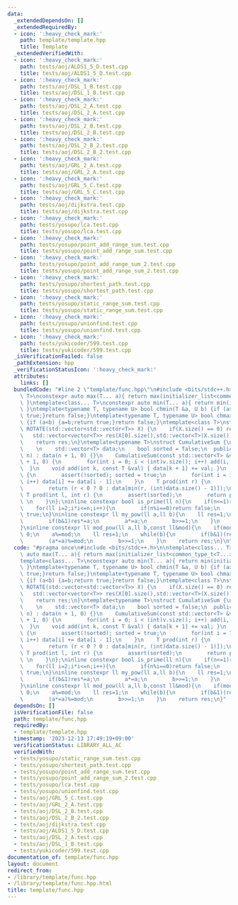 ```yaml
---
data:
  _extendedDependsOn: []
  _extendedRequiredBy:
  - icon: ':heavy_check_mark:'
    path: template/template.hpp
    title: Template
  _extendedVerifiedWith:
  - icon: ':heavy_check_mark:'
    path: tests/aoj/ALDS1_5_D.test.cpp
    title: tests/aoj/ALDS1_5_D.test.cpp
  - icon: ':heavy_check_mark:'
    path: tests/aoj/DSL_1_B.test.cpp
    title: tests/aoj/DSL_1_B.test.cpp
  - icon: ':heavy_check_mark:'
    path: tests/aoj/DSL_2_A.test.cpp
    title: tests/aoj/DSL_2_A.test.cpp
  - icon: ':heavy_check_mark:'
    path: tests/aoj/DSL_2_B.test.cpp
    title: tests/aoj/DSL_2_B.test.cpp
  - icon: ':heavy_check_mark:'
    path: tests/aoj/DSL_2_B_2.test.cpp
    title: tests/aoj/DSL_2_B_2.test.cpp
  - icon: ':heavy_check_mark:'
    path: tests/aoj/GRL_2_A.test.cpp
    title: tests/aoj/GRL_2_A.test.cpp
  - icon: ':heavy_check_mark:'
    path: tests/aoj/GRL_5_C.test.cpp
    title: tests/aoj/GRL_5_C.test.cpp
  - icon: ':heavy_check_mark:'
    path: tests/aoj/dijkstra.test.cpp
    title: tests/aoj/dijkstra.test.cpp
  - icon: ':heavy_check_mark:'
    path: tests/yosupo/lca.test.cpp
    title: tests/yosupo/lca.test.cpp
  - icon: ':heavy_check_mark:'
    path: tests/yosupo/point_add_range_sum.test.cpp
    title: tests/yosupo/point_add_range_sum.test.cpp
  - icon: ':heavy_check_mark:'
    path: tests/yosupo/point_add_range_sum_2.test.cpp
    title: tests/yosupo/point_add_range_sum_2.test.cpp
  - icon: ':heavy_check_mark:'
    path: tests/yosupo/shortest_path.test.cpp
    title: tests/yosupo/shortest_path.test.cpp
  - icon: ':heavy_check_mark:'
    path: tests/yosupo/static_range_sum.test.cpp
    title: tests/yosupo/static_range_sum.test.cpp
  - icon: ':heavy_check_mark:'
    path: tests/yosupo/unionfind.test.cpp
    title: tests/yosupo/unionfind.test.cpp
  - icon: ':heavy_check_mark:'
    path: tests/yukicoder/599.test.cpp
    title: tests/yukicoder/599.test.cpp
  _isVerificationFailed: false
  _pathExtension: hpp
  _verificationStatusIcon: ':heavy_check_mark:'
  attributes:
    links: []
  bundledCode: "#line 2 \"template/func.hpp\"\n#include <bits/stdc++.h>\n\ntemplate<class...\
    \ T>\nconstexpr auto max(T... a){ return max(initializer_list<common_type_t<T...>>{a...});\
    \ }\ntemplate<class... T>\nconstexpr auto min(T... a){ return min(initializer_list<common_type_t<T...>>{a...});\
    \ }\ntemplate<typename T, typename U> bool chmin(T &a, U b) {if (a>b) {a=b;return\
    \ true;}return false;}\ntemplate<typename T, typename U> bool chmax(T &a, U b)\
    \ {if (a<b) {a=b;return true;}return false;}\ntemplate<class T>\nstd::vector<std::vector<T>>\
    \ ROTATE(std::vector<std::vector<T>> X) {\n    if(X.size() == 0) return X;\n \
    \   std::vector<vector<T>> res(X[0].size(),std::vector<T>(X.size()));\n    rep(i,X.size())rep(j,X[0].size())res[j][X.size()-i-1]=X[i][j];\n\
    \    return res;\n}\ntemplate<typename T>\nstruct CumulativeSum {\n  private:\
    \    \n    std::vector<T> data;\n    bool sorted = false;\n  public:\n    CumulativeSum(int\
    \ n) : data(n + 1, 0) {}\n    CumulativeSum(const std::vector<T> &v) : data(v.size()\
    \ + 1, 0) {\n        for(int i = 0; i < (int)v.size(); i++) add(i, v[i]);\n  \
    \  }\n    void add(int k, const T &val) { data[k + 1] += val; }\n    void build()\
    \ {\n        assert(!sorted); sorted = true;\n        for(int i = 1; i < (int)data.size();\
    \ i++) data[i] += data[i - 1];\n    }\n    T prod(int r) {\n        assert(sorted);\n\
    \        return (r < 0 ? 0 : data[min(r, (int)data.size() - 1)]);\n    }\n   \
    \ T prod(int l, int r) {\n        assert(sorted);\n        return prod(r) - prod(l);\
    \ \n    }\n};\ninline constexpr bool is_prime(ll n){\n    if(n<=1)return false;\n\
    \    for(ll i=2;i*i<=n;i++){\n        if(n%i==0)return false;\n    }\n    return\
    \ true;\n}\ninline constexpr ll my_pow(ll a,ll b){\n    ll res=1;\n    while(b){\n\
    \        if(b&1)res*=a;\n        a*=a;\n        b>>=1;\n    }\n    return res;\n\
    }\ninline constexpr ll mod_pow(ll a,ll b,const ll&mod){\n    if(mod==1)return\
    \ 0;\n    a%=mod;\n    ll res=1;\n    while(b){\n        if(b&1)(res*=a)%=mod;\n\
    \        (a*=a)%=mod;\n        b>>=1;\n    }\n    return res;\n}\n"
  code: "#pragma once\n#include <bits/stdc++.h>\n\ntemplate<class... T>\nconstexpr\
    \ auto max(T... a){ return max(initializer_list<common_type_t<T...>>{a...}); }\n\
    template<class... T>\nconstexpr auto min(T... a){ return min(initializer_list<common_type_t<T...>>{a...});\
    \ }\ntemplate<typename T, typename U> bool chmin(T &a, U b) {if (a>b) {a=b;return\
    \ true;}return false;}\ntemplate<typename T, typename U> bool chmax(T &a, U b)\
    \ {if (a<b) {a=b;return true;}return false;}\ntemplate<class T>\nstd::vector<std::vector<T>>\
    \ ROTATE(std::vector<std::vector<T>> X) {\n    if(X.size() == 0) return X;\n \
    \   std::vector<vector<T>> res(X[0].size(),std::vector<T>(X.size()));\n    rep(i,X.size())rep(j,X[0].size())res[j][X.size()-i-1]=X[i][j];\n\
    \    return res;\n}\ntemplate<typename T>\nstruct CumulativeSum {\n  private:\
    \    \n    std::vector<T> data;\n    bool sorted = false;\n  public:\n    CumulativeSum(int\
    \ n) : data(n + 1, 0) {}\n    CumulativeSum(const std::vector<T> &v) : data(v.size()\
    \ + 1, 0) {\n        for(int i = 0; i < (int)v.size(); i++) add(i, v[i]);\n  \
    \  }\n    void add(int k, const T &val) { data[k + 1] += val; }\n    void build()\
    \ {\n        assert(!sorted); sorted = true;\n        for(int i = 1; i < (int)data.size();\
    \ i++) data[i] += data[i - 1];\n    }\n    T prod(int r) {\n        assert(sorted);\n\
    \        return (r < 0 ? 0 : data[min(r, (int)data.size() - 1)]);\n    }\n   \
    \ T prod(int l, int r) {\n        assert(sorted);\n        return prod(r) - prod(l);\
    \ \n    }\n};\ninline constexpr bool is_prime(ll n){\n    if(n<=1)return false;\n\
    \    for(ll i=2;i*i<=n;i++){\n        if(n%i==0)return false;\n    }\n    return\
    \ true;\n}\ninline constexpr ll my_pow(ll a,ll b){\n    ll res=1;\n    while(b){\n\
    \        if(b&1)res*=a;\n        a*=a;\n        b>>=1;\n    }\n    return res;\n\
    }\ninline constexpr ll mod_pow(ll a,ll b,const ll&mod){\n    if(mod==1)return\
    \ 0;\n    a%=mod;\n    ll res=1;\n    while(b){\n        if(b&1)(res*=a)%=mod;\n\
    \        (a*=a)%=mod;\n        b>>=1;\n    }\n    return res;\n}"
  dependsOn: []
  isVerificationFile: false
  path: template/func.hpp
  requiredBy:
  - template/template.hpp
  timestamp: '2023-12-13 17:49:19+09:00'
  verificationStatus: LIBRARY_ALL_AC
  verifiedWith:
  - tests/yosupo/static_range_sum.test.cpp
  - tests/yosupo/shortest_path.test.cpp
  - tests/yosupo/point_add_range_sum.test.cpp
  - tests/yosupo/point_add_range_sum_2.test.cpp
  - tests/yosupo/lca.test.cpp
  - tests/yosupo/unionfind.test.cpp
  - tests/aoj/GRL_5_C.test.cpp
  - tests/aoj/GRL_2_A.test.cpp
  - tests/aoj/DSL_2_B.test.cpp
  - tests/aoj/DSL_2_B_2.test.cpp
  - tests/aoj/dijkstra.test.cpp
  - tests/aoj/ALDS1_5_D.test.cpp
  - tests/aoj/DSL_2_A.test.cpp
  - tests/aoj/DSL_1_B.test.cpp
  - tests/yukicoder/599.test.cpp
documentation_of: template/func.hpp
layout: document
redirect_from:
- /library/template/func.hpp
- /library/template/func.hpp.html
title: template/func.hpp
---
```

